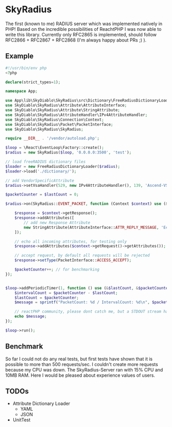 # SkyRadius

The first (known to me) RADIUS server which was implemented natively in PHP! Based on the incredible
possibilities of ReachtPHP I was now able to write this library. Currently only RFC2865 is implemented,
should follow RFC2866 + RFC2867 + RFC2868 (I'm always happy about PRs ;) ).

## Example

```PHP
#!/usr/bin/env php
<?php

declare(strict_types=1);

namespace App;

use App\lib\SkyDiablo\SkyRadius\src\Dictionary\FreeRadiusDictionaryLoader;
use SkyDiablo\SkyRadius\Attribute\AttributeInterface;
use SkyDiablo\SkyRadius\Attribute\StringAttribute;
use SkyDiablo\SkyRadius\AttributeHandler\IPv4AttributeHandler;
use SkyDiablo\SkyRadius\Connection\Context;
use SkyDiablo\SkyRadius\Packet\PacketInterface;
use SkyDiablo\SkyRadius\SkyRadius;

require __DIR__ . '/vendor/autoload.php';

$loop = \React\EventLoop\Factory::create();
$radius = new SkyRadius($loop, '0.0.0.0:3500', 'test');

// load freeRADIUS dictionary files
$loader = new FreeRadiusDictionaryLoader($radius);
$loader->load('./dictionary/');

// add VendorSpecificAttribute
$radius->setVsaHandler(529, new IPv4AttributeHandler(), 139, 'Ascend-VSA-User-Acct-Host');

$packetCounter = $lastCount = 0;

$radius->on(SkyRadius::EVENT_PACKET, function (Context $context) use (&$packetCounter) {

    $response = $context->getResponse();
    $response->addAttributes([
        // add new Response Attribute
        new StringAttribute(AttributeInterface::ATTR_REPLY_MESSAGE, 'Echo Test-Radius-Server'),
    ]);

    // echo all incoming attributes, for testing only
    $response->addAttributes($context->getRequest()->getAttributes());

    // accept request, by default all requests will be rejected
    $response->setType(PacketInterface::ACCESS_ACCEPT);

    $packetCounter++; // for benchmarking
});


$loop->addPeriodicTimer(1, function () use (&$lastCount, &$packetCounter) {
    $intervalCount = $packetCounter - $lastCount;
    $lastCount = $packetCounter;
    $message = sprintf("PacketCount: %d / IntervalCount: %d\n", $packetCounter, $intervalCount);

    // reactPHP community, please dont catch me, but a STDOUT stream handler seems not working in windows environments?
    echo $message;
});

$loop->run();
```

## Benchmark

So far I could not do any real tests, but first tests have shown that it is possible to more than 500 requests/sec.
I couldn't create more requests because my CPU was down. The SkyRadius-Server ran with 15% CPU and 10MB RAM. Here I 
would be pleased about experience values of users.

## TODOs

- Attribute Dictionary Loader
  - YAML
  - JSON
- UnitTest